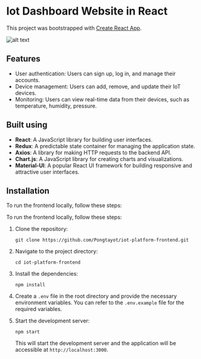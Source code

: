 
# Iot Dashboard Website in React

This project was bootstrapped with [Create React App](https://github.com/facebook/create-react-app).

![alt text](https://i.ibb.co/Ch8pP9n/image.png)

## Features

-   User authentication: Users can sign up, log in, and manage their accounts.
-   Device management: Users can add, remove, and update their IoT devices.
-   Monitoring: Users can view real-time data from their devices, such as temperature, humidity, pressure.

## Built using
-   **React**: A JavaScript library for building user interfaces.
-   **Redux**: A predictable state container for managing the application state.
-   **Axios**: A library for making HTTP requests to the backend API.
-   **Chart.js**: A JavaScript library for creating charts and visualizations.
- **Material-UI**: A popular React UI framework for building responsive and attractive user interfaces.

## Installation

To run the frontend locally, follow these steps:

To run the frontend locally, follow these steps:

1.  Clone the repository:
    
    `git clone https://github.com/Pongtayot/iot-platform-frontend.git` 
    
2.  Navigate to the project directory:
    
    `cd iot-platform-frontend` 
    
3.  Install the dependencies:

    `npm install` 
    
4.  Create a `.env` file in the root directory and provide the necessary environment variables. You can refer to the `.env.example` file for the required variables.
    
5.  Start the development server:

    `npm start` 
    
    This will start the development server and the application will be accessible at `http://localhost:3000`.
